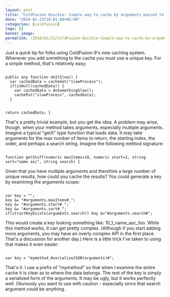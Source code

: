 ```yaml
---
layout: post
title: "ColdFusion Quickie: Simple way to cache by arguments passed to a method"
date: "2010-01-23T10:01:00+06:00"
categories: [coldfusion]
tags: []
banner_image: 
permalink: /2010/01/23/ColdFusion-Quickie-Simple-way-to-cache-by-arguments-passed-to-a-method
---
```


Just a quick tip for folks using ColdFusion 9's new caching system. Whenever you add something to the cache you must use a unique key. For a simple method, that's relatively easy:

<p>

<code>
public any function doItSlow() {
  var cachedData = cacheGet("slowProcess");
  if(isNull(cachedData)) {
    var cachedData = doSomethingSlow();
    cachePut("slowProcess", cachedData);
  }

  return cachedData;
}
</code>

<p>

That's a pretty trivial example, but you get the idea. A problem may arise, though, when your method takes arguments, especially multiple arguments. Imagine a typical "getX" type function that loads data. It may take arguments for the max number of items to return, the starting index, the order, and perhaps a search string. Imagine the following method signature:

<p>

<code>
function getStuff(numeric maxItems=10, numeric start=1, string sort="name asc", string search) {
</code>

<p>

Given that you have multiple arguments and therefore a large number of unique results, how could you cache the results? You could generate a key by examining the arguments scope:

<p>

<code>
var key = "";
key &= "#arguments.maxItems#_";
key &= "#arguments.start#_";
key &= "#arguments.sort#_";
if(structKeyExists(arguments.search)) key &="#arguments.search#";
</code>

<p>

This would create a key looking something like: 10_1_name_asc_foo. While this method works, it can get pretty complex. (Although if you start adding more arguments, you may have an overly complex API in the first place. That's a discussion for another day.) Here is a little trick I've taken to using that makes it even easier:

<p>

<code>
var key = "mymethod_#serializeJSON(arguments)#";
</code>

<p>

That's it. I use a prefix of "mymethod" so that when I examine the entire cache it is clear as to where the data belongs. The rest of the key is simply a serialized form of the arguments. It may be ugly, but it works perfectly well. Obviously you want to use with caution - especially since that search argument could be anything.